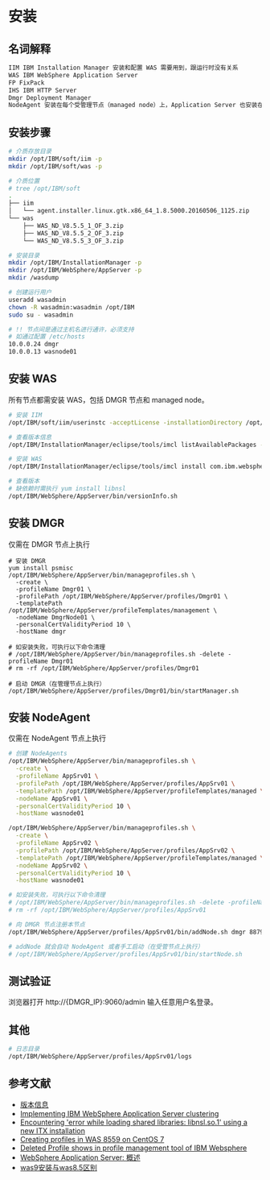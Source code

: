 # 安装

## 名词解释

```sh
IIM IBM Installation Manager 安装和配置 WAS 需要用到，跟运行时没有关系 
WAS IBM WebSphere Application Server
FP FixPack
IHS IBM HTTP Server
Dmgr Deployment Manager
NodeAgent 安装在每个受管理节点（managed node）上，Application Server 也安装在节点上。
```

## 安装步骤

```sh
# 介质存放目录
mkdir /opt/IBM/soft/iim -p
mkdir /opt/IBM/soft/was -p

# 介质位置
# tree /opt/IBM/soft
.
├── iim
│   └── agent.installer.linux.gtk.x86_64_1.8.5000.20160506_1125.zip
└── was
    ├── WAS_ND_V8.5.5_1_OF_3.zip
    ├── WAS_ND_V8.5.5_2_OF_3.zip
    └── WAS_ND_V8.5.5_3_OF_3.zip

# 安装目录
mkdir /opt/IBM/InstallationManager -p
mkdir /opt/IBM/WebSphere/AppServer -p
mkdir /wasdump

# 创建运行用户
useradd wasadmin
chown -R wasadmin:wasadmin /opt/IBM
sudo su - wasadmin

# !! 节点间是通过主机名进行通许，必须支持
# 如通过配置 /etc/hosts
10.0.0.24 dmgr
10.0.0.13 wasnode01
```

## 安装 WAS

所有节点都需安装 WAS，包括 DMGR 节点和 managed node。

```sh
# 安装 IIM
/opt/IBM/soft/iim/userinstc -acceptLicense -installationDirectory /opt/IBM/InstallationManager -log ./log.xml -silent

# 查看版本信息
/opt/IBM/InstallationManager/eclipse/tools/imcl listAvailablePackages -repositories /opt/IBM/soft/was/repository.config -features -long

# 安装 WAS
/opt/IBM/InstallationManager/eclipse/tools/imcl install com.ibm.websphere.ND.v85_8.5.5000.20130514_1044 -repositories /opt/IBM/soft/was/repository.config -installationDirectory /opt/IBM/WebSphere/AppServer -acceptLicense

# 查看版本
# 缺依赖时需执行 yum install libnsl
/opt/IBM/WebSphere/AppServer/bin/versionInfo.sh
```

## 安装 DMGR

仅需在 DMGR 节点上执行

```
# 安装 DMGR
yum install psmisc
/opt/IBM/WebSphere/AppServer/bin/manageprofiles.sh \
  -create \
  -profileName Dmgr01 \
  -profilePath /opt/IBM/WebSphere/AppServer/profiles/Dmgr01 \
  -templatePath /opt/IBM/WebSphere/AppServer/profileTemplates/management \
  -nodeName DmgrNode01 \
  -personalCertValidityPeriod 10 \
  -hostName dmgr

# 如安装失败，可执行以下命令清理
# /opt/IBM/WebSphere/AppServer/bin/manageprofiles.sh -delete -profileName Dmgr01
# rm -rf /opt/IBM/WebSphere/AppServer/profiles/Dmgr01

# 启动 DMGR（在管理节点上执行）
/opt/IBM/WebSphere/AppServer/profiles/Dmgr01/bin/startManager.sh
```

## 安装 NodeAgent

仅需在 NodeAgent 节点上执行

```sh
# 创建 NodeAgents
/opt/IBM/WebSphere/AppServer/bin/manageprofiles.sh \
  -create \
  -profileName AppSrv01 \
  -profilePath /opt/IBM/WebSphere/AppServer/profiles/AppSrv01 \
  -templatePath /opt/IBM/WebSphere/AppServer/profileTemplates/managed \
  -nodeName AppSrv01 \
  -personalCertValidityPeriod 10 \
  -hostName wasnode01

/opt/IBM/WebSphere/AppServer/bin/manageprofiles.sh \
  -create \
  -profileName AppSrv02 \
  -profilePath /opt/IBM/WebSphere/AppServer/profiles/AppSrv02 \
  -templatePath /opt/IBM/WebSphere/AppServer/profileTemplates/managed \
  -nodeName AppSrv02 \
  -personalCertValidityPeriod 10 \
  -hostName wasnode01

# 如安装失败，可执行以下命令清理
# /opt/IBM/WebSphere/AppServer/bin/manageprofiles.sh -delete -profileName AppSrv01
# rm -rf /opt/IBM/WebSphere/AppServer/profiles/AppSrv01

# 向 DMGR 节点注册本节点
/opt/IBM/WebSphere/AppServer/profiles/AppSrv01/bin/addNode.sh dmgr 8879

# addNode 就会自动 NodeAgent 或者手工启动（在受管节点上执行）
# /opt/IBM/WebSphere/AppServer/profiles/AppSrv01/bin/startNode.sh
```

## 测试验证

浏览器打开 http://{DMGR_IP}:9060/admin 输入任意用户名登录。

## 其他

```sh
# 日志目录
/opt/IBM/WebSphere/AppServer/profiles/AppSrv01/logs
```

## 参考文献

- [版本信息](https://www.ibm.com/support/pages/recommended-updates-websphere-application-server)
- [Implementing IBM WebSphere Application Server clustering](https://www.ibm.com/docs/en/iis/8.5?topic=clustering-implementing-websphere-application-server)
- [Encountering 'error while loading shared libraries: libnsl.so.1' using a new ITX installation](https://www.ibm.com/support/pages/encountering-error-while-loading-shared-libraries-libnslso1-using-new-itx-installation)
- [Creating profiles in WAS 8559 on CentOS 7](https://serverfault.com/questions/789392/creating-profiles-in-was-8559-on-centos-7)
- [Deleted Profile shows in profile management tool of IBM Websphere](https://stackoverflow.com/questions/24296637/deleted-profile-shows-in-profile-management-tool-of-ibm-websphere)
- [WebSphere Application Server: 概述](https://www.ibm.com/docs/zh/was-nd/9.0.5?topic=90-websphere-application-server-overview)
- [was9安装与was8.5区别](https://www.codenong.com/cs107109370/)
